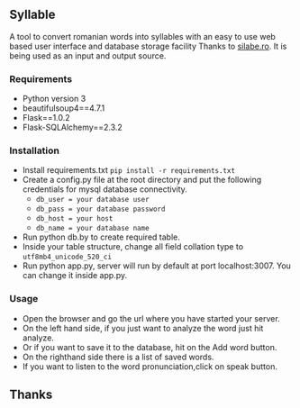 ## Syllable ##
A tool to convert romanian words into syllables with an easy to use web based user interface and database storage facility
Thanks to [silabe.ro](silabe.ro). It is being used as an input and output source.

### Requirements ###
- Python version 3
- beautifulsoup4==4.7.1
- Flask==1.0.2
- Flask-SQLAlchemy==2.3.2


### Installation ###
* Install requirements.txt `pip install -r requirements.txt`
* Create a config.py file at the root directory and put the following credentials for mysql database connectivity.
  * `db_user = your database user`
  * `db_pass = your database password`
  * `db_host = your host`
  * `db_name = your database name`
* Run python db.by to create required table.
* Inside your table structure, change all field collation type to `utf8mb4_unicode_520_ci`
* Run python app.py, server will run by default at port localhost:3007. You can change it inside app.py.

### Usage ###
* Open the browser and go the url where you have started your server.
* On the left hand side, if you just want to analyze the word just hit analyze.
* Or if you want to save it to the database, hit on the Add word button.
* On the righthand side there is a list of saved words.
* If you want to listen to the word pronunciation,click on speak button.  

## Thanks ##
